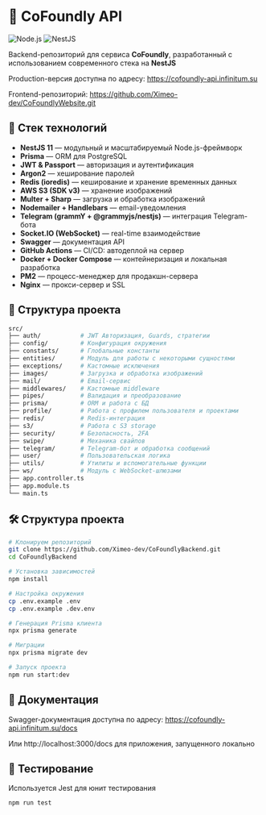 # 🚀 CoFoundly API

![Node.js](https://img.shields.io/badge/Node.js-20.x-green)
![NestJS](https://img.shields.io/badge/NestJS-v11-red)

Backend-репозиторий для сервиса **CoFoundly**, разработанный с использованием современного стека на **NestJS**

Production-версия доступна по адресу: https://cofoundly-api.infinitum.su

Frontend-репозиторий: https://github.com/Ximeo-dev/CoFoundlyWebsite.git

## 🧰 Стек технологий

- **NestJS 11** — модульный и масштабируемый Node.js-фреймворк
- **Prisma** — ORM для PostgreSQL
- **JWT & Passport** — авторизация и аутентификация
- **Argon2** — хеширование паролей
- **Redis (ioredis)** — кеширование и хранение временных данных
- **AWS S3 (SDK v3)** — хранение изображений
- **Multer + Sharp** — загрузка и обработка изображений
- **Nodemailer + Handlebars** — email-уведомления
- **Telegram (grammY + @grammyjs/nestjs)** — интеграция Telegram-бота
- **Socket.IO (WebSocket)** — real-time взаимодействие
- **Swagger** — документация API
- **GitHub Actions** — CI/CD: автодеплой на сервер
- **Docker + Docker Compose** — контейнеризация и локальная разработка
- **PM2** — процесс-менеджер для продакшн-сервера
- **Nginx** — прокси-сервер и SSL

## 📁 Структура проекта

```bash
src/
├── auth/           # JWT Авторизация, Guards, стратегии
├── config/         # Конфигурация окружения
├── constants/      # Глобальные константы
├── entities/       # Модуль для работы с некоторыми сущностями
├── exceptions/     # Кастомные исключения
├── images/         # Загрузка и обработка изображений
├── mail/           # Email-сервис
├── middlewares/    # Кастомные middleware
├── pipes/          # Валидация и преобразование
├── prisma/         # ORM и работа с БД
├── profile/        # Работа с профилем пользователя и проектами
├── redis/          # Redis-интеграция
├── s3/             # Работа с S3 storage
├── security/       # Безопасность, 2FA
├── swipe/          # Механика свайпов
├── telegram/       # Telegram-бот и обработка сообщений
├── user/           # Пользовательская логика
├── utils/          # Утилиты и вспомогательные функции
├── ws/             # Модуль с WebSocket-шлюзами
├── app.controller.ts
├── app.module.ts
└── main.ts
```

## 🛠️ Структура проекта

```bash
# Клонируем репозиторий
git clone https://github.com/Ximeo-dev/CoFoundlyBackend.git
cd CoFoundlyBackend

# Установка зависимостей
npm install

# Настройка окружения
cp .env.example .env
cp .env.example .dev.env

# Генерация Prisma клиента
npx prisma generate

# Миграции
npx prisma migrate dev

# Запуск проекта
npm run start:dev
```

## 📄 Документация
Swagger-документация доступна по адресу: https://cofoundly-api.infinitum.su/docs

Или http://localhost:3000/docs для приложения, запущенного локально

## 🧪 Тестирование
Используется Jest для юнит тестирования
```bash
npm run test
```

